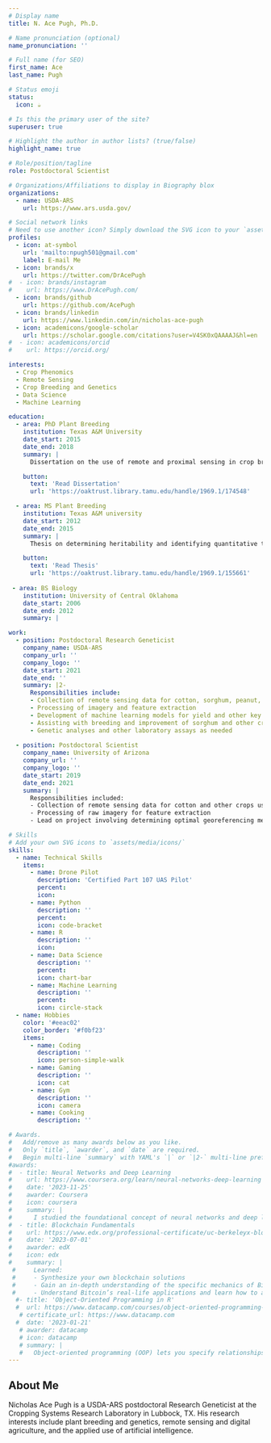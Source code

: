 ```yaml
---
# Display name
title: N. Ace Pugh, Ph.D.

# Name pronunciation (optional)
name_pronunciation: ''

# Full name (for SEO)
first_name: Ace
last_name: Pugh

# Status emoji
status: 
  icon: ☕️

# Is this the primary user of the site?
superuser: true

# Highlight the author in author lists? (true/false)
highlight_name: true

# Role/position/tagline
role: Postdoctoral Scientist

# Organizations/Affiliations to display in Biography blox
organizations:
  - name: USDA-ARS
    url: https://www.ars.usda.gov/

# Social network links
# Need to use another icon? Simply download the SVG icon to your `assets/media/icons/` folder.
profiles:
  - icon: at-symbol
    url: 'mailto:npugh501@gmail.com'
    label: E-mail Me
  - icon: brands/x
    url: https://twitter.com/DrAcePugh
#  - icon: brands/instagram
#    url: https://www.DrAcePugh.com/
  - icon: brands/github
    url: https://github.com/AcePugh
  - icon: brands/linkedin
    url: https://www.linkedin.com/in/nicholas-ace-pugh
  - icon: academicons/google-scholar
    url: https://scholar.google.com/citations?user=V4SK0xQAAAAJ&hl=en
#  - icon: academicons/orcid
#    url: https://orcid.org/

interests:
  - Crop Phenomics
  - Remote Sensing
  - Crop Breeding and Genetics
  - Data Science
  - Machine Learning

education:
  - area: PhD Plant Breeding
    institution: Texas A&M University
    date_start: 2015
    date_end: 2018
    summary: |
      Dissertation on the use of remote and proximal sensing in crop breeding programs. Supervised by [Prof William L. Rooney](wlr@tamu.edu). 

    button:
      text: 'Read Dissertation'
      url: 'https://oaktrust.library.tamu.edu/handle/1969.1/174548'

  - area: MS Plant Breeding
    institution: Texas A&M university
    date_start: 2012
    date_end: 2015
    summary: |
      Thesis on determining heritability and identifying quantitative trait loci (QTL) for popping quality in sorghum grain. Supervised by [Prof William L. Rooney (wlr@tamu.edu).

    button:
      text: 'Read Thesis'
      url: 'https://oaktrust.library.tamu.edu/handle/1969.1/155661'
 
 - area: BS Biology
    institution: University of Central Oklahoma
    date_start: 2006
    date_end: 2012
    summary: |

work:
  - position: Postdoctoral Research Geneticist
    company_name: USDA-ARS
    company_url: ''
    company_logo: ''
    date_start: 2021
    date_end: ''
    summary: |2-
      Responsibilities include:
      - Collection of remote sensing data for cotton, sorghum, peanut, and maize using drones
      - Processing of imagery and feature extraction
      - Development of machine learning models for yield and other key traits for cotton, peanut, and sorghum
      - Assisting with breeding and improvement of sorghum and other crops
      - Genetic analyses and other laboratory assays as needed
      
  - position: Postdoctoral Scientist
    company_name: University of Arizona
    company_url: ''
    company_logo: ''
    date_start: 2019
    date_end: 2021
    summary: |
      Responsibilities included:
      - Collection of remote sensing data for cotton and other crops using drones
      - Processing of raw imagery for feature extraction
      - Lead on project involving determining optimal georeferencing methodologies

# Skills
# Add your own SVG icons to `assets/media/icons/`
skills:
  - name: Technical Skills
    items:
      - name: Drone Pilot
        description: 'Certified Part 107 UAS Pilot'
        percent: 
        icon: 
      - name: Python
        description: ''
        percent: 
        icon: code-bracket
      - name: R
        description: ''
        icon: 
      - name: Data Science
        description: ''
        percent: 
        icon: chart-bar
      - name: Machine Learning
        description: ''
        percent: 
        icon: circle-stack
  - name: Hobbies
    color: '#eeac02'
    color_border: '#f0bf23'
    items:
      - name: Coding
        description: ''
        icon: person-simple-walk
      - name: Gaming
        description: ''
        icon: cat
      - name: Gym
        description: ''
        icon: camera
      - name: Cooking
        description: ''

# Awards.
#   Add/remove as many awards below as you like.
#   Only `title`, `awarder`, and `date` are required.
#   Begin multi-line `summary` with YAML's `|` or `|2-` multi-line prefix and indent 2 spaces below.
#awards:
#  - title: Neural Networks and Deep Learning
#    url: https://www.coursera.org/learn/neural-networks-deep-learning
#    date: '2023-11-25'
#    awarder: Coursera
#    icon: coursera
#    summary: |
#      I studied the foundational concept of neural networks and deep learning. By the end, I was familiar with the significant technological trends driving #the rise of deep learning; build, train, and apply fully connected deep neural networks; implement efficient (vectorized) neural networks; identify key #parameters in a neural network’s architecture; and apply deep learning to your own applications.
#  - title: Blockchain Fundamentals
#    url: https://www.edx.org/professional-certificate/uc-berkeleyx-blockchain-fundamentals
#    date: '2023-07-01'
#    awarder: edX
#    icon: edx
#    summary: |
 #     Learned:
 #     - Synthesize your own blockchain solutions
 #     - Gain an in-depth understanding of the specific mechanics of Bitcoin
 #     - Understand Bitcoin’s real-life applications and learn how to attack and destroy Bitcoin, Ethereum, smart contracts and Dapps, and alternatives to #Bitcoin’s Proof-of-Work consensus algorithm
  #- title: 'Object-Oriented Programming in R'
  #  url: https://www.datacamp.com/courses/object-oriented-programming-with-s3-and-r6-in-r
   # certificate_url: https://www.datacamp.com
  #  date: '2023-01-21'
   # awarder: datacamp
   # icon: datacamp
   # summary: |
   #   Object-oriented programming (OOP) lets you specify relationships between functions and the objects that they can act on, helping you manage complexity #in your code. This is an intermediate level course, providing an introduction to OOP, using the S3 and R6 systems. S3 is a great day-to-day R programming #tool that simplifies some of the functions that you write. R6 is especially useful for industry-specific analyses, working with web APIs, and building GUIs.
---
```


## About Me

Nicholas Ace Pugh is a USDA-ARS postdoctoral Research Geneticist at the Cropping Systems Research Laboratory in Lubbock, TX. His research interests include plant breeding and genetics, remote sensing and digital agriculture, and the applied use of artificial intelligence. 
